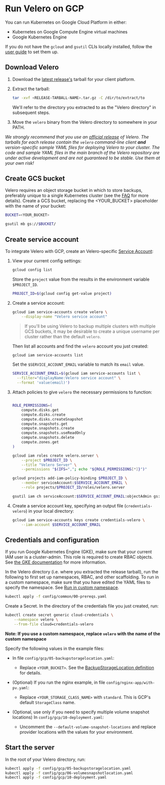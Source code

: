 # Run Velero on GCP

You can run Kubernetes on Google Cloud Platform in either: 

* Kubernetes on Google Compute Engine virtual machines
* Google Kubernetes Engine 

If you do not have the `gcloud` and `gsutil` CLIs locally installed, follow the [user guide][16] to set them up.

## Download Velero

1. Download the [latest release's](https://github.com/heptio/velero/releases) tarball for your client platform.

1. Extract the tarball:
    ```bash
    tar -xvf <RELEASE-TARBALL-NAME>.tar.gz -C /dir/to/extract/to 
    ```
    We'll refer to the directory you extracted to as the "Velero directory" in subsequent steps.

1. Move the `velero` binary from the Velero directory to somewhere in your PATH.

_We strongly recommend that you use an [official release](https://github.com/heptio/velero/releases) of Velero. The tarballs for each release contain the
`velero` command-line client **and** version-specific sample YAML files for deploying Velero to your cluster. The code and sample YAML files in the main 
branch of the Velero repository are under active development and are not guaranteed to be stable. Use them at your own risk!_

## Create GCS bucket

Velero requires an object storage bucket in which to store backups, preferably unique to a single Kubernetes cluster (see the [FAQ][20] for more details). Create a GCS bucket, replacing the <YOUR_BUCKET> placeholder with the name of your bucket:

```bash
BUCKET=<YOUR_BUCKET>

gsutil mb gs://$BUCKET/
```

## Create service account

To integrate Velero with GCP, create an Velero-specific [Service Account][15]:

1. View your current config settings:

    ```bash
    gcloud config list
    ```

    Store the `project` value from the results in the environment variable `$PROJECT_ID`.
    
    ```bash
    PROJECT_ID=$(gcloud config get-value project)
    ```

2. Create a service account:

    ```bash
    gcloud iam service-accounts create velero \
        --display-name "Velero service account"
    ```

    > If you'll be using Velero to backup multiple clusters with multiple GCS buckets, it may be desirable to create a unique username per cluster rather than the default `velero`.

    Then list all accounts and find the `velero` account you just created:
    ```bash
    gcloud iam service-accounts list
    ```

    Set the `$SERVICE_ACCOUNT_EMAIL` variable to match its `email` value.
    
    ```bash
    SERVICE_ACCOUNT_EMAIL=$(gcloud iam service-accounts list \
      --filter="displayName:Velero service account" \
      --format 'value(email)')
    ```

3. Attach policies to give `velero` the necessary permissions to function:

    ```bash
    
    ROLE_PERMISSIONS=(
        compute.disks.get
        compute.disks.create
        compute.disks.createSnapshot
        compute.snapshots.get
        compute.snapshots.create
        compute.snapshots.useReadOnly
        compute.snapshots.delete
        compute.zones.get
    )

    gcloud iam roles create velero.server \
        --project $PROJECT_ID \
        --title "Velero Server" \
        --permissions "$(IFS=","; echo "${ROLE_PERMISSIONS[*]}")"    

    gcloud projects add-iam-policy-binding $PROJECT_ID \
        --member serviceAccount:$SERVICE_ACCOUNT_EMAIL \
        --role projects/$PROJECT_ID/roles/velero.server

    gsutil iam ch serviceAccount:$SERVICE_ACCOUNT_EMAIL:objectAdmin gs://${BUCKET}
    ```

4. Create a service account key, specifying an output file (`credentials-velero`) in your local directory:

    ```bash
    gcloud iam service-accounts keys create credentials-velero \
        --iam-account $SERVICE_ACCOUNT_EMAIL
    ```

## Credentials and configuration

If you run Google Kubernetes Engine (GKE), make sure that your current IAM user is a cluster-admin. This role is required to create RBAC objects.
See [the GKE documentation][22] for more information.

In the Velero directory (i.e. where you extracted the release tarball), run the following to first set up namespaces, RBAC, and other scaffolding. To run in a custom namespace, make sure that you have edited the YAML files to specify the namespace. See [Run in custom namespace][0].

```bash
kubectl apply -f config/common/00-prereqs.yaml
```

Create a Secret. In the directory of the credentials file you just created, run:

```bash
kubectl create secret generic cloud-credentials \
    --namespace velero \
    --from-file cloud=credentials-velero
```

**Note: If you use a custom namespace, replace `velero` with the name of the custom namespace**

Specify the following values in the example files:

* In file `config/gcp/05-backupstoragelocation.yaml`:

  * Replace `<YOUR_BUCKET>`. See the [BackupStorageLocation definition][7] for details.

* (Optional) If you run the nginx example, in file `config/nginx-app/with-pv.yaml`:

    * Replace `<YOUR_STORAGE_CLASS_NAME>` with `standard`. This is GCP's default `StorageClass` name.

* (Optional, use only if you need to specify multiple volume snapshot locations) In `config/gcp/10-deployment.yaml`:

  * Uncomment the `--default-volume-snapshot-locations` and replace provider locations with the values for your environment.

## Start the server

In the root of your Velero directory, run:

  ```bash
  kubectl apply -f config/gcp/05-backupstoragelocation.yaml
  kubectl apply -f config/gcp/06-volumesnapshotlocation.yaml
  kubectl apply -f config/gcp/10-deployment.yaml
  ```

  [0]: namespace.md
  [7]: api-types/backupstoragelocation.md#gcp
  [15]: https://cloud.google.com/compute/docs/access/service-accounts
  [16]: https://cloud.google.com/sdk/docs/
  [20]: faq.md
  [22]: https://cloud.google.com/kubernetes-engine/docs/how-to/role-based-access-control#prerequisites_for_using_role-based_access_control

